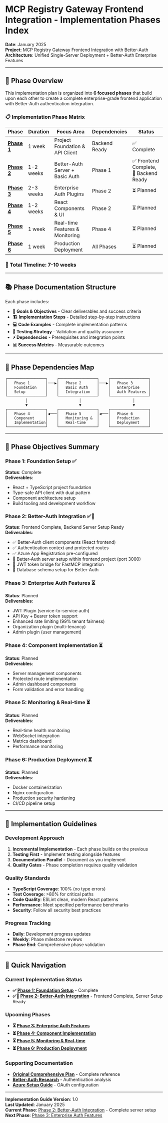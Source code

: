 # MCP Registry Gateway Frontend Integration - Implementation Phases Index

**Date**: January 2025  
**Project**: MCP Registry Gateway Frontend Integration with Better-Auth  
**Architecture**: Unified Single-Server Deployment + Better-Auth Enterprise Features  

---

## 🎯 **Phase Overview**

This implementation plan is organized into **6 focused phases** that build upon each other to create a complete enterprise-grade frontend application with Better-Auth authentication integration.

### **📋 Implementation Phase Matrix**

| Phase | Duration | Focus Area | Dependencies | Status |
|-------|----------|------------|--------------|--------|
| **[Phase 1](./phase_01_foundation_setup.md)** | 1 week | Project Foundation & API Client | Backend Ready | ✅ Complete |
| **[Phase 2](./phase_02_better_auth_integration.md)** | 1-2 weeks | Better-Auth Server + Basic Auth | Phase 1 | ✅ Frontend Complete, 🔄 Backend Ready |
| **[Phase 3](./phase_03_enterprise_auth_features.md)** | 2-3 weeks | Enterprise Auth Plugins | Phase 2 | ⏳ Planned |
| **[Phase 4](./phase_04_component_implementation.md)** | 1-2 weeks | React Components & UI | Phase 2 | ⏳ Planned |
| **[Phase 5](./phase_05_monitoring_realtime.md)** | 1 week | Real-time Features & Monitoring | Phase 4 | ⏳ Planned |
| **[Phase 6](./phase_06_production_deployment.md)** | 1 week | Production Deployment | All Phases | ⏳ Planned |

### **🚀 Total Timeline: 7-10 weeks**

---

## 📚 **Phase Documentation Structure**

Each phase includes:
- **🎯 Goals & Objectives** - Clear deliverables and success criteria
- **🏗️ Implementation Steps** - Detailed step-by-step instructions
- **💻 Code Examples** - Complete implementation patterns
- **🧪 Testing Strategy** - Validation and quality assurance
- **⚡ Dependencies** - Prerequisites and integration points
- **📊 Success Metrics** - Measurable outcomes

---

## 🔄 **Phase Dependencies Map**

```
┌─────────────────┐    ┌─────────────────┐    ┌─────────────────┐
│   Phase 1       │───▶│   Phase 2       │───▶│   Phase 3       │
│   Foundation    │    │   Basic Auth    │    │   Enterprise    │
│   Setup         │    │   Integration   │    │   Auth Features │
└─────────────────┘    └─────────────────┘    └─────────────────┘
         │                       │                       │
         ▼                       ▼                       ▼
┌─────────────────┐    ┌─────────────────┐    ┌─────────────────┐
│   Phase 4       │◀───│   Phase 5       │◀───│   Phase 6       │
│   Component     │    │   Monitoring &  │    │   Production    │
│   Implementation│    │   Real-time     │    │   Deployment    │
└─────────────────┘    └─────────────────┘    └─────────────────┘
```

---

## 🎯 **Phase Objectives Summary**

### **Phase 1: Foundation Setup** ✅
**Status**: Complete  
**Deliverables**: 
- React + TypeScript project foundation
- Type-safe API client with dual pattern
- Component architecture setup
- Build tooling and development workflow

### **Phase 2: Better-Auth Integration** ✅🔄
**Status**: Frontend Complete, Backend Server Setup Ready  
**Deliverables**:
- ✅ Better-Auth client components (React frontend)
- ✅ Authentication context and protected routes 
- ✅ Azure App Registration pre-configured
- 🔄 Better-Auth server setup within frontend project (port 3000)
- 🔄 JWT token bridge for FastMCP integration
- 🔄 Database schema setup for Better-Auth

### **Phase 3: Enterprise Auth Features** ⏳
**Status**: Planned  
**Deliverables**:
- JWT Plugin (service-to-service auth)
- API Key + Bearer token support
- Enhanced rate limiting (99% tenant fairness)
- Organization plugin (multi-tenancy)
- Admin plugin (user management)

### **Phase 4: Component Implementation** ⏳
**Status**: Planned  
**Deliverables**:
- Server management components
- Protected route implementation
- Admin dashboard components
- Form validation and error handling

### **Phase 5: Monitoring & Real-time** ⏳
**Status**: Planned  
**Deliverables**:
- Real-time health monitoring
- WebSocket integration
- Metrics dashboard
- Performance monitoring

### **Phase 6: Production Deployment** ⏳
**Status**: Planned  
**Deliverables**:
- Docker containerization
- Nginx configuration
- Production security hardening
- CI/CD pipeline setup

---

## 🔧 **Implementation Guidelines**

### **Development Approach**
1. **Incremental Implementation** - Each phase builds on the previous
2. **Testing First** - Implement testing alongside features
3. **Documentation Parallel** - Document as you implement
4. **Quality Gates** - Phase completion requires quality validation

### **Quality Standards**
- **TypeScript Coverage**: 100% (no type errors)
- **Test Coverage**: >80% for critical paths
- **Code Quality**: ESLint clean, modern React patterns
- **Performance**: Meet specified performance benchmarks
- **Security**: Follow all security best practices

### **Progress Tracking**
- **Daily**: Development progress updates
- **Weekly**: Phase milestone reviews
- **Phase End**: Comprehensive phase validation

---

## 📖 **Quick Navigation**

### **Current Implementation Status**
- **✅ [Phase 1: Foundation Setup](./phase_01_foundation_setup.md)** - Complete
- **✅🔄 [Phase 2: Better-Auth Integration](./phase_02_better_auth_integration.md)** - Frontend Complete, Server Setup Ready

### **Upcoming Phases**
- **⏳ [Phase 3: Enterprise Auth Features](./phase_03_enterprise_auth_features.md)**
- **⏳ [Phase 4: Component Implementation](./phase_04_component_implementation.md)**
- **⏳ [Phase 5: Monitoring & Real-time](./phase_05_monitoring_realtime.md)**
- **⏳ [Phase 6: Production Deployment](./phase_06_production_deployment.md)**

### **Supporting Documentation**
- **[Original Comprehensive Plan](./03_comprehensive_integration_plan.md)** - Complete reference
- **[Better-Auth Research](../docs/project_context/BETTER_AUTH_RESEARCH.md)** - Authentication analysis
- **[Azure Setup Guide](../docs/project_context/AZURE_APP_REGISTRATION_GUIDE.md)** - OAuth configuration

---

**Implementation Guide Version**: 1.0  
**Last Updated**: January 2025  
**Current Phase**: [Phase 2: Better-Auth Integration](./phase_02_better_auth_integration.md) - Complete server setup
**Next Phase**: [Phase 3: Enterprise Auth Features](./phase_03_enterprise_auth_features.md)
